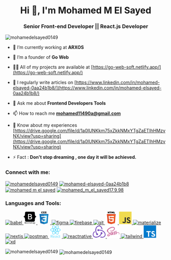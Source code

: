 <h1 align="center">Hi 👋, I'm Mohamed M El Sayed</h1>
<h3 align="center">Senior Front-end Developer || React.js Developer</h3>

<p align="left"> <img src="https://komarev.com/ghpvc/?username=mohamedelsayed0149&label=Profile%20views&color=0e75b6&style=flat" alt="mohamedelsayed0149" /> </p>

- 🔭 I’m currently working at **ARXOS**

- 👯 I’m a founder of **Go Web**

- 👨‍💻 All of my projects are available at [https://go-web-soft.netlify.app/](https://go-web-soft.netlify.app/)

- 📝 I regularly write articles on [https://www.linkedin.com/in/mohamed-elsayed-0aa24b1b8/](https://www.linkedin.com/in/mohamed-elsayed-0aa24b1b8/)

- 💬 Ask me about **Frontend Developers Tools**

- 📫 How to reach me **mohamed11490a@gmail.com**

- 📄 Know about my experiences [https://drive.google.com/file/d/1a0lUNKkm75xZkkNMxYTgZaETIhHMzvNX/view?usp=sharing](https://drive.google.com/file/d/1a0lUNKkm75xZkkNMxYTgZaETIhHMzvNX/view?usp=sharing)

- ⚡ Fact : **Don't stop dreaming , one day it will be achieved.**

<h3 align="left">Connect with me:</h3>
<p align="left">
<a href="https://dev.to/mohamedelsayed0149" target="blank"><img align="center" src="https://raw.githubusercontent.com/rahuldkjain/github-profile-readme-generator/master/src/images/icons/Social/devto.svg" alt="mohamedelsayed0149" height="30" width="40" /></a>
<a href="https://linkedin.com/in/mohamed-elsayed-0aa24b1b8" target="blank"><img align="center" src="https://raw.githubusercontent.com/rahuldkjain/github-profile-readme-generator/master/src/images/icons/Social/linked-in-alt.svg" alt="mohamed-elsayed-0aa24b1b8" height="30" width="40" /></a>
<a href="https://fb.com/mohamed m el sayed" target="blank"><img align="center" src="https://raw.githubusercontent.com/rahuldkjain/github-profile-readme-generator/master/src/images/icons/Social/facebook.svg" alt="mohamed m el sayed" height="30" width="40" /></a>
<a href="https://instagram.com/mohamed_m_el_sayed17.9.98" target="blank"><img align="center" src="https://raw.githubusercontent.com/rahuldkjain/github-profile-readme-generator/master/src/images/icons/Social/instagram.svg" alt="mohamed_m_el_sayed17.9.98" height="30" width="40" /></a>
</p>

<h3 align="left">Languages and Tools:</h3>
<p align="left"> <a href="https://babeljs.io/" target="_blank" rel="noreferrer"> <img src="https://www.vectorlogo.zone/logos/babeljs/babeljs-icon.svg" alt="babel" width="40" height="40"/> </a> <a href="https://getbootstrap.com" target="_blank" rel="noreferrer"> <img src="https://raw.githubusercontent.com/devicons/devicon/master/icons/bootstrap/bootstrap-plain-wordmark.svg" alt="bootstrap" width="40" height="40"/> </a> <a href="https://www.w3schools.com/css/" target="_blank" rel="noreferrer"> <img src="https://raw.githubusercontent.com/devicons/devicon/master/icons/css3/css3-original-wordmark.svg" alt="css3" width="40" height="40"/> </a> <a href="https://www.figma.com/" target="_blank" rel="noreferrer"> <img src="https://www.vectorlogo.zone/logos/figma/figma-icon.svg" alt="figma" width="40" height="40"/> </a> <a href="https://firebase.google.com/" target="_blank" rel="noreferrer"> <img src="https://www.vectorlogo.zone/logos/firebase/firebase-icon.svg" alt="firebase" width="40" height="40"/> </a> <a href="https://git-scm.com/" target="_blank" rel="noreferrer"> <img src="https://www.vectorlogo.zone/logos/git-scm/git-scm-icon.svg" alt="git" width="40" height="40"/> </a> <a href="https://www.w3.org/html/" target="_blank" rel="noreferrer"> <img src="https://raw.githubusercontent.com/devicons/devicon/master/icons/html5/html5-original-wordmark.svg" alt="html5" width="40" height="40"/> </a> <a href="https://developer.mozilla.org/en-US/docs/Web/JavaScript" target="_blank" rel="noreferrer"> <img src="https://raw.githubusercontent.com/devicons/devicon/master/icons/javascript/javascript-original.svg" alt="javascript" width="40" height="40"/> </a> <a href="https://materializecss.com/" target="_blank" rel="noreferrer"> <img src="https://raw.githubusercontent.com/prplx/svg-logos/5585531d45d294869c4eaab4d7cf2e9c167710a9/svg/materialize.svg" alt="materialize" width="40" height="40"/> </a> <a href="https://nextjs.org/" target="_blank" rel="noreferrer"> <img src="https://cdn.worldvectorlogo.com/logos/nextjs-2.svg" alt="nextjs" width="40" height="40"/> </a> <a href="https://postman.com" target="_blank" rel="noreferrer"> <img src="https://www.vectorlogo.zone/logos/getpostman/getpostman-icon.svg" alt="postman" width="40" height="40"/> </a> <a href="https://reactjs.org/" target="_blank" rel="noreferrer"> <img src="https://raw.githubusercontent.com/devicons/devicon/master/icons/react/react-original-wordmark.svg" alt="react" width="40" height="40"/> </a> <a href="https://reactnative.dev/" target="_blank" rel="noreferrer"> <img src="https://reactnative.dev/img/header_logo.svg" alt="reactnative" width="40" height="40"/> </a> <a href="https://redux.js.org" target="_blank" rel="noreferrer"> <img src="https://raw.githubusercontent.com/devicons/devicon/master/icons/redux/redux-original.svg" alt="redux" width="40" height="40"/> </a> <a href="https://sass-lang.com" target="_blank" rel="noreferrer"> <img src="https://raw.githubusercontent.com/devicons/devicon/master/icons/sass/sass-original.svg" alt="sass" width="40" height="40"/> </a> <a href="https://tailwindcss.com/" target="_blank" rel="noreferrer"> <img src="https://www.vectorlogo.zone/logos/tailwindcss/tailwindcss-icon.svg" alt="tailwind" width="40" height="40"/> </a> <a href="https://www.typescriptlang.org/" target="_blank" rel="noreferrer"> <img src="https://raw.githubusercontent.com/devicons/devicon/master/icons/typescript/typescript-original.svg" alt="typescript" width="40" height="40"/> </a> <a href="https://www.adobe.com/products/xd.html" target="_blank" rel="noreferrer"> <img src="https://cdn.worldvectorlogo.com/logos/adobe-xd.svg" alt="xd" width="40" height="40"/> </a> </p>

<p><img align="left" src="https://github-readme-stats.vercel.app/api/top-langs?username=mohamedelsayed0149&show_icons=true&locale=en&layout=compact" alt="mohamedelsayed0149" /></p>

<p>&nbsp;<img align="center" src="https://github-readme-stats.vercel.app/api?username=mohamedelsayed0149&show_icons=true&locale=en" alt="mohamedelsayed0149" /></p>
